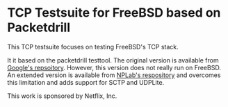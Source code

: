 # TCP Testsuite for FreeBSD based on Packetdrill

This TCP testsuite focuses on testing FreeBSD's TCP stack.

It it based on the packetdrill testtool.
The original version is available from [Google's repsoitory](https://github.com/google/packetdrill).
However, this version does not really run on FreeBSD.
An extended version is available from [NPLab's respository](https://github.com/nplab/packetdrill)
and overcomes this limitation and adds support for SCTP and UDPLite.

This work is sponsored by Netflix, Inc.
